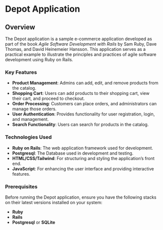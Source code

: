 # Depot Application

## Overview

The Depot application is a sample e-commerce application developed as part of the book *Agile Software Development with Rails* by Sam Ruby, Dave Thomas, and David Heinemeier Hansson. This application serves as a practical example to illustrate the principles and practices of agile software development using Ruby on Rails.

### Key Features

- **Product Management**: Admins can add, edit, and remove products from the catalog.
- **Shopping Cart**: Users can add products to their shopping cart, view their cart, and proceed to checkout.
- **Order Processing**: Customers can place orders, and administrators can manage those orders.
- **User Authentication**: Provides functionality for user registration, login, and management.
- **Search Functionality**: Users can search for products in the catalog.

### Technologies Used

- **Ruby on Rails**: The web application framework used for development.
- **Postgresql**: The Database used in development and testing.
- **HTML/CSS/Tailwind**: For structuring and styling the application’s front end.
- **JavaScript**: For enhancing the user interface and providing interactive features.

### Prerequisites

Before running the Depot application, ensure you have the following stacks on their latest versions installed on your system:

- **Ruby**
- **Rails**
- **Postgresql** or **SQLite**

